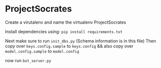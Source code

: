 # ProjectSocrates

Create a virutalenv and name the virtualenv ProjectSocrates

Install dependencies using: ```pip install requirements.txt```

Next make sure to run ```init_dbs.py``` (Schema information is in this file)
Then copy over ```keys.config.sample``` to ```keys.config```
&&
also copy over ```model.config.sample``` to ```model.config```

now run ```bot_server.py```
